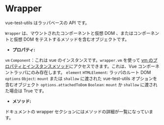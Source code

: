 # Wrapper

vue-test-utils はラッパベースの API です。
 
`Wrapper` は、マウントされたコンポーネントと仮想 DOM 、またはコンポーネントと仮想 DOM をテストするメソッドを含むオブジェクトです。

- **プロパティ:**

`vm` `Component`：これは vue のインスタンスです。`wrapper.vm` を使って [vm のプロパティとインスタンスメソッド](https://jp.vuejs.org/v2/api/#インスタンスプロパティ)にアクセスできます。これは、Vue コンポーネントラッパにのみ存在します。
`element` `HTMLElement`: ラッパのルート DOM
`options` `Object`: `mount` または `shallow` に渡された vue-test-utils オプションを含むオブジェクト
`options.attachedToDom` `Boolean`: `mount` か `shallow` に渡された場合は True です。

- **メソッド:**

ドキュメントの wrapper セクションにはメソッドの詳細が一覧になっています。
